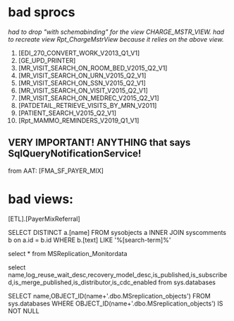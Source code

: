 # bad sprocs

_had to drop "with schemabinding" for the view CHARGE_MSTR_VIEW.
had to recreate view Rpt_ChargeMstrView because it relies on the above view._

1.	[EDI_270_CONVERT_WORK_V2013_Q1_V1]
2.	[GE_UPD_PRINTER]
3.	[MR_VISIT_SEARCH_ON_ROOM_BED_V2015_Q2_V1]
4.	[MR_VISIT_SEARCH_ON_URN_V2015_Q2_V1]
5.	[MR_VISIT_SEARCH_ON_SSN_V2015_Q2_V1]
6.	[MR_VISIT_SEARCH_ON_VISIT_V2015_Q2_V1]
7.	[MR_VISIT_SEARCH_ON_MEDREC_V2015_Q2_V1]
8.	[PATDETAIL_RETRIEVE_VISITS_BY_MRN_V2011]
9.	[PATIENT_SEARCH_V2015_Q2_V1]
10.	[Rpt_MAMMO_REMINDERS_V2019_Q1_V1]

## VERY IMPORTANT! ANYTHING that says SqlQueryNotificationService!

from AAT:
[FMA_SF_PAYER_MIX]

# bad views:
[ETL].[PayerMixReferral]

SELECT DISTINCT a.[name]
FROM sysobjects a
INNER JOIN syscomments b on a.id = b.id
WHERE b.[text] LIKE '%[search-term]%'

select * from MSReplication_Monitordata

select name,log_reuse_wait_desc,recovery_model_desc,is_published,is_subscribed,is_merge_published,is_distributor,is_cdc_enabled
from sys.databases

SELECT name,OBJECT_ID(name+'.dbo.MSreplication_objects')
FROM sys.databases
WHERE OBJECT_ID(name+'.dbo.MSreplication_objects') IS NOT NULL
